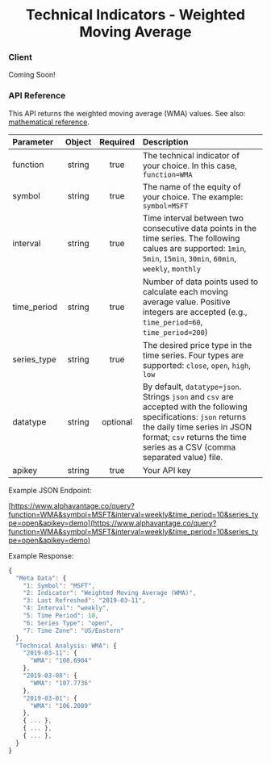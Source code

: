 <center>
  <h1>Technical Indicators - Weighted Moving Average</h1>
</center>

<!-- tabs:start -->

### **Client**

Coming Soon!

### **API Reference**

This API returns the weighted moving average (WMA) values. See also: [mathematical reference](https://www.fmlabs.com/reference/default.htm?url=WeightedMA.htm).


| Parameter       | Object  | Required  | Description |
| :---            | :---:   | :---:     | :---        |
| function        | string  | true      | The technical indicator of your choice. In this case, `function=WMA` |
| symbol          | string  | true      | The name of the equity of your choice. The example: `symbol=MSFT` |
| interval        | string  | true      | Time interval between two consecutive data points in the time series. The following calues are supported: `1min`, `5min`, `15min`, `30min`, `60min`, `weekly`, `monthly` |
| time\_period    | string  | true      | Number of data points used to calculate each moving average value. Positive integers are accepted (e.g., `time_period=60`, `time_period=200`) |
| series\_type    | string  | true      | The desired price type in the time series. Four types are supported: `close`, `open`, `high`, `low` |
| datatype        | string  | optional  | By default, `datatype=json`. Strings `json` and `csv` are accepted with the following specifications: `json` returns the daily time series in JSON format; `csv` returns the time series as a CSV (comma separated value) file. |
| apikey          | string  | true      | Your API key | 

Example JSON Endpoint:  

[https://www.alphavantage.co/query?function=WMA&symbol=MSFT&interval=weekly&time_period=10&series_type=open&apikey=demo](https://www.alphavantage.co/query?function=WMA&symbol=MSFT&interval=weekly&time_period=10&series_type=open&apikey=demo)

Example Response:  

```javascript
{
  "Meta Data": {
    "1: Symbol": "MSFT",
    "2: Indicator": "Weighted Moving Average (WMA)",
    "3: Last Refreshed": "2019-03-11",
    "4: Interval": "weekly",
    "5: Time Period": 10,
    "6: Series Type": "open",
    "7: Time Zone": "US/Eastern"
  },
  "Technical Analysis: WMA": {
    "2019-03-11": {
      "WMA": "108.6904"
    },
    "2019-03-08": {
      "WMA": "107.7736"
    },
    "2019-03-01": {
      "WMA": "106.2089"
    },
    { ... },
    { ... },
    { ... },
  }
}
```

<!-- tabs:end -->
